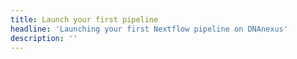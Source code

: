 ```yaml
---
title: Launch your first pipeline
headline: 'Launching your first Nextflow pipeline on DNAnexus'
description: ''
---
```

